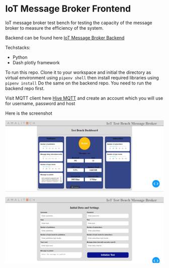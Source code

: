 # IoT Message Broker Frontend
IoT message broker test bench for testing the capacity of the message broker to measure the efficiency of the system.

Backend can be found here [IoT Message Broker Backend](https://github.com/Nschadrack/IoT_Message_Broker_Backend)

Techstacks:
- Python
- Dash plotly framework

To run this repo. Clone it to your workspace and initial the directory as virtual environment using `pipenv shell` then install required libraries using `pipenv install`
Do the same on the backend repo. You need to run the backend repo first.

Visit MQTT client here [Hive MQTT](https://www.hivemq.com/public-mqtt-broker/) and create an account which you will use for username, password and host

Here is the screenshot

![screenshot of dashboard](https://github.com/Nschadrack/IoT_Message_broker_frontend/blob/master/I_o_T_message_broker.jpg)

![screenshot of initial data](https://github.com/Nschadrack/IoT_Message_broker_frontend/blob/master/I_o_T_message_broker_initial.jpg)
